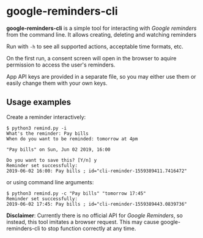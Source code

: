 # google-reminders-cli

**google-reminders-cli** is a simple tool for interacting with _Google reminders_ from the command line.
It allows creating, deleting and watching reminders

Run with `-h` to see all supported actions, acceptable time formats, etc.

On the first run, a consent screen will open in the browser to aquire permission 
to access the user's reminders.

App API keys are provided in a separate file, so you may either use them or easily change 
them with your own keys.


## Usage examples
Create a reminder interactively:
```
$ python3 remind.py -i
What's the reminder: Pay bills
When do you want to be reminded: tomorrow at 4pm

"Pay bills" on Sun, Jun 02 2019, 16:00

Do you want to save this? [Y/n] y
Reminder set successfully:
2019-06-02 16:00: Pay bills ; id="cli-reminder-1559389411.7416472"
```

or using command line arguments:
```
$ python3 remind.py -c "Pay bills" "tomorrow 17:45"
Reminder set successfully:
2019-06-02 17:45: Pay bills ; id="cli-reminder-1559389443.0839736"
```


**Disclaimer**: Currently there is no official API for _Google Reminders_, so instead, 
this tool imitates a browser request. This may cause google-reminders-cli to stop 
function correctly at any time.
